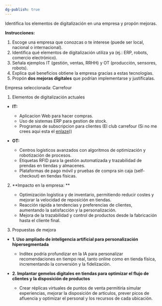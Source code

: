 ```yaml
---
dg-publish: true
---
```




Identifica los elementos de digitalización en una empresa y propón mejoras.

**Instrucciones:**

1. Escoge una empresa que conozcas o te interese (puede ser local, nacional o internacional).
2. Identifica qué elementos de digitalización utiliza ya (ej.: ERP, robots, comercio electrónico).
3. Señala ejemplos IT (gestión, ventas, RRHH) y OT (producción, sensores, robots).
4. Explica qué beneficios obtiene la empresa gracias a estas tecnologías.
5. Propón **dos mejoras digitales** que podrían implementarse y justifícalas.

Empresa seleccionada: Carrefour

1. Elementos de digitalización actuales

- **IT:**
	- Aplicacion Web para hacer compras.
	- Uso de sistemas ERP para gestion de stock.
	- Programas de subscripcion para clientes (El club carrefour (Si no me crees aqui esta el [enlaze](https://www.carrefour.es/clubcarrefour/)))

- **OT:**
	- Centros logísticos avanzados con algoritmos de optimización y robotización de procesos.
	- Etiquetas RFID para la gestión automatizada y trazabilidad de prendas en tiendas y almacenes.
	- Plataformas de pago móvil y pruebas de compra sin caja (self-checkout) en tiendas físicas.

2. **Impacto en la empresa: **

	- Optimización logística y de inventario, permitiendo reducir costes y mejorar la velocidad de reposición en tiendas.
	- Reacción rápida a tendencias y preferencias de clientes, aumentando la satisfacción y la personalización.
	- Mejora de la trazabilidad y control de productos desde la fabricación hasta el cliente final.

3.  Propuestas de mejora

- **1. Uso ampliado de inteligencia artificial para personalización hipersegmentada**

	 - Inditex podría profundizar en la IA para personalizar recomendaciones en tiempo real, tanto online como en tienda física, incrementando la conversión y la fidelización.
    

- **2. Implantar gemelos digitales en tiendas para optimizar el flujo de clientes y la disposición de productos**

	- Crear réplicas virtuales de puntos de venta permitiría simular experiencias, mejorar la disposición de artículos, prever picos de afluencia y optimizar el personal y los recursos de cada ubicación.